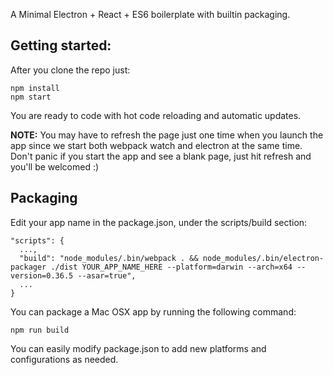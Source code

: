 A Minimal Electron + React + ES6 boilerplate with builtin packaging.

## Getting started:

After you clone the repo just:

```
npm install
npm start
```

You are ready to code with hot code reloading and automatic updates.

**NOTE:** You may have to refresh the page just one time when you launch the app since we start both webpack watch and electron at the same time. Don't panic if you start the app and see a blank page, just hit refresh and you'll be welcomed :)


## Packaging

Edit your app name in the package.json, under the scripts/build section:

```
"scripts": {
  ...,
  "build": "node_modules/.bin/webpack . && node_modules/.bin/electron-packager ./dist YOUR_APP_NAME_HERE --platform=darwin --arch=x64 --version=0.36.5 --asar=true",
  ...
}
```

You can package a Mac OSX app by running the following command:

```
npm run build
```

You can easily modify package.json to add new platforms and configurations as needed.
